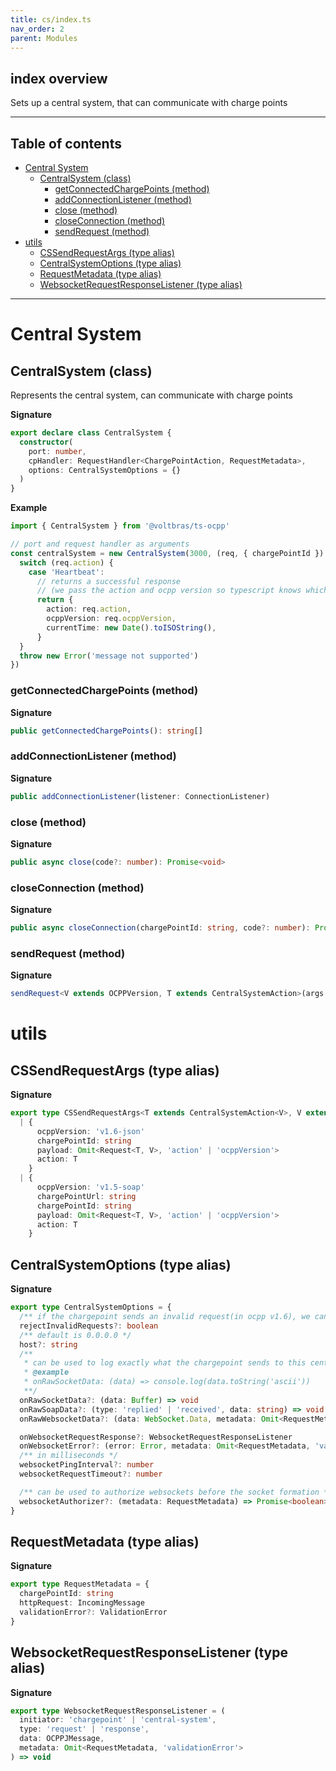 ```yaml
---
title: cs/index.ts
nav_order: 2
parent: Modules
---
```


## index overview

Sets up a central system, that can communicate with charge points

---

<h2 class="text-delta">Table of contents</h2>

- [Central System](#central-system)
  - [CentralSystem (class)](#centralsystem-class)
    - [getConnectedChargePoints (method)](#getconnectedchargepoints-method)
    - [addConnectionListener (method)](#addconnectionlistener-method)
    - [close (method)](#close-method)
    - [closeConnection (method)](#closeconnection-method)
    - [sendRequest (method)](#sendrequest-method)
- [utils](#utils)
  - [CSSendRequestArgs (type alias)](#cssendrequestargs-type-alias)
  - [CentralSystemOptions (type alias)](#centralsystemoptions-type-alias)
  - [RequestMetadata (type alias)](#requestmetadata-type-alias)
  - [WebsocketRequestResponseListener (type alias)](#websocketrequestresponselistener-type-alias)

---

# Central System

## CentralSystem (class)

Represents the central system, can communicate with charge points

**Signature**

```ts
export declare class CentralSystem {
  constructor(
    port: number,
    cpHandler: RequestHandler<ChargePointAction, RequestMetadata>,
    options: CentralSystemOptions = {}
  )
}
```

**Example**

```ts
import { CentralSystem } from '@voltbras/ts-ocpp'

// port and request handler as arguments
const centralSystem = new CentralSystem(3000, (req, { chargePointId }) => {
  switch (req.action) {
    case 'Heartbeat':
      // returns a successful response
      // (we pass the action and ocpp version so typescript knows which fields are needed)
      return {
        action: req.action,
        ocppVersion: req.ocppVersion,
        currentTime: new Date().toISOString(),
      }
  }
  throw new Error('message not supported')
})
```

### getConnectedChargePoints (method)

**Signature**

```ts
public getConnectedChargePoints(): string[]
```

### addConnectionListener (method)

**Signature**

```ts
public addConnectionListener(listener: ConnectionListener)
```

### close (method)

**Signature**

```ts
public async close(code?: number): Promise<void>
```

### closeConnection (method)

**Signature**

```ts
public async closeConnection(chargePointId: string, code?: number): Promise<void>
```

### sendRequest (method)

**Signature**

```ts
sendRequest<V extends OCPPVersion, T extends CentralSystemAction>(args: CSSendRequestArgs<T, V>): EitherAsync<OCPPRequestError, Response<T, V>>
```

# utils

## CSSendRequestArgs (type alias)

**Signature**

```ts
export type CSSendRequestArgs<T extends CentralSystemAction<V>, V extends OCPPVersion> =
  | {
      ocppVersion: 'v1.6-json'
      chargePointId: string
      payload: Omit<Request<T, V>, 'action' | 'ocppVersion'>
      action: T
    }
  | {
      ocppVersion: 'v1.5-soap'
      chargePointUrl: string
      chargePointId: string
      payload: Omit<Request<T, V>, 'action' | 'ocppVersion'>
      action: T
    }
```

## CentralSystemOptions (type alias)

**Signature**

```ts
export type CentralSystemOptions = {
  /** if the chargepoint sends an invalid request(in ocpp v1.6), we can still forward it to the handler */
  rejectInvalidRequests?: boolean
  /** default is 0.0.0.0 */
  host?: string
  /**
   * can be used to log exactly what the chargepoint sends to this central system without any processing
   * @example
   * onRawSocketData: (data) => console.log(data.toString('ascii'))
   **/
  onRawSocketData?: (data: Buffer) => void
  onRawSoapData?: (type: 'replied' | 'received', data: string) => void
  onRawWebsocketData?: (data: WebSocket.Data, metadata: Omit<RequestMetadata, 'validationError'>) => void

  onWebsocketRequestResponse?: WebsocketRequestResponseListener
  onWebsocketError?: (error: Error, metadata: Omit<RequestMetadata, 'validationError'>) => void
  /** in milliseconds */
  websocketPingInterval?: number
  websocketRequestTimeout?: number

  /** can be used to authorize websockets before the socket formation */
  websocketAuthorizer?: (metadata: RequestMetadata) => Promise<boolean> | boolean
}
```

## RequestMetadata (type alias)

**Signature**

```ts
export type RequestMetadata = {
  chargePointId: string
  httpRequest: IncomingMessage
  validationError?: ValidationError
}
```

## WebsocketRequestResponseListener (type alias)

**Signature**

```ts
export type WebsocketRequestResponseListener = (
  initiator: 'chargepoint' | 'central-system',
  type: 'request' | 'response',
  data: OCPPJMessage,
  metadata: Omit<RequestMetadata, 'validationError'>
) => void
```
